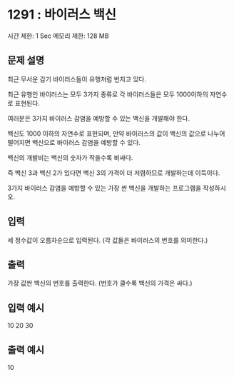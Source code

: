 # 1291 : 바이러스 백신
시간 제한: 1 Sec  메모리 제한: 128 MB
  
## 문제 설명    
최근 무서운 감기 바이러스들이 유행처럼 번지고 있다.

최근 유행인 바이러스는 모두 3가지 종류로 각 바이러스들은 모두 1000이하의 자연수로 표현된다.

여러분은 3가지 바이러스 감염을 예방할 수 있는 백신을 개발해야 한다.

백신도 1000 이하의 자연수로 표현되며, 만약 바이러스의 값이 백신의 값으로 나누어 떨어지면 백신으로 바이러스 감염을 예방할 수 있다.

백신의 개발비는 백신의 숫자가 작을수록 비싸다.

즉 백신 3과 백신 2가 있다면 백신 3의 가격이 더 저렴하므로 개발하는데 이득이다.

3가지 바이러스 감염을 예방할 수 있는 가장 싼 백신을 개발하는 프로그램을 작성하시오.

## 입력
 세 정수값이 오름차순으로 입력된다. (각 값들은 바이러스의 번호를 의미한다.)

## 출력
 가장 값싼 백신의 번호를 출력한다. (번호가 클수록 백신의 가격은 싸다.)

## 입력 예시   
10 20 30

## 출력 예시
10